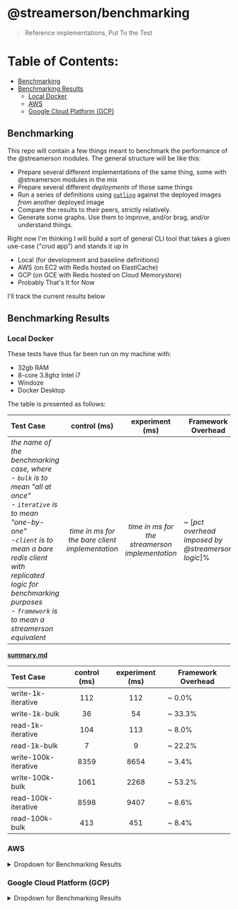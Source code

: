 # @streamerson/benchmarking

> Reference implementations, Put To the Test

# Table of Contents:

<!-- START doctoc generated TOC please keep comment here to allow auto update -->
<!-- DON'T EDIT THIS SECTION, INSTEAD RE-RUN doctoc TO UPDATE -->

- [Benchmarking](#benchmarking)
- [Benchmarking Results](#benchmarking-results)
  - [Local Docker](#local-docker)
  - [AWS](#aws)
  - [Google Cloud Platform (GCP)](#google-cloud-platform-gcp)

<!-- END doctoc generated TOC please keep comment here to allow auto update -->

## Benchmarking

This repo will contain a few things meant to benchmark the performance of the @streamerson modules. The general
structure will be like this:

- Prepare several different implementations of the same thing, some with @streamerson modules in the mix
- Prepare several different _deployments_ of those same things
- Run a series of definitions using [`gatling`](https://gatling.io/) against the deployed images _from_ another deployed
  image
- Compare the results to their peers, strictly relatively.
- Generate some graphs. Use them to improve, and/or brag, and/or understand things.

Right now I'm thinking I will build a sort of general CLI tool that takes a given use-case ("crud app") and stands it up
in

- Local (for development and baseline definitions)
- AWS (on EC2 with Redis hosted on ElastiCache)
- GCP (on GCE with Redis hosted on Cloud Memorystore)
- Probably That's It for Now

I'll track the current results below

## Benchmarking Results

### Local Docker

These tests have thus far been run on my machine with:
- 32gb RAM
- 8-core 3.8ghz Intel i7
- Windoze
- Docker Desktop

The table is presented as follows:

| Test Case                                                                                                                                                                                                                                                                    |                **control** (ms)                 |               **experiment** (ms)               | Framework Overhead                                |
|:-----------------------------------------------------------------------------------------------------------------------------------------------------------------------------------------------------------------------------------------------------------------------------|:-----------------------------------------------:|:-----------------------------------------------:|---------------------------------------------------|
| *the name of the benchmarking case, where <br/>- `bulk` is to mean "all at once"<br/>- `iterative` is to mean "one-by-one"<br/>-`client` is to mean a bare redis client with replicated logic for benchmarking purposes<br/>- `framework` is to mean a streamerson equivalent* | *time in ms for the bare client implementation* | *time in ms for the streamerson implementation* | ~ [*pct overhead imposed by @streamerson logic*]% |

[//]: # (<details>)

[//]: # (<summary>)

[//]: # (  Dropdown for Benchmarking Results)

[//]: # (</summary>)

<!-- BEGIN-CODE: ./_reports/summary.md -->
[**summary.md**](./_reports/summary.md)

| Test Case            | **control** (ms) | **experiment** (ms) | Framework Overhead |
| :------------------- | :--------------: | :-----------------: | ------------------ |
| write-1k-iterative   |       112        |         112         | ~ 0.0%             |
| write-1k-bulk        |        36        |         54          | ~ 33.3%            |
| read-1k-iterative    |       104        |         113         | ~ 8.0%             |
| read-1k-bulk         |        7         |          9          | ~ 22.2%            |
| write-100k-iterative |       8359       |        8654         | ~ 3.4%             |
| write-100k-bulk      |       1061       |        2268         | ~ 53.2%            |
| read-100k-iterative  |       8598       |        9407         | ~ 8.6%             |
| read-100k-bulk       |       413        |         451         | ~ 8.4%             |

<!-- END-CODE: ./_reports/summary.md -->

[//]: # (</details>)

### AWS

<details>
<summary>
  Dropdown for Benchmarking Results
</summary>

```
N/A
```

</details>


### Google Cloud Platform (GCP)


<details>
<summary>
  Dropdown for Benchmarking Results
</summary>

```pre
N/A
```

</details>

